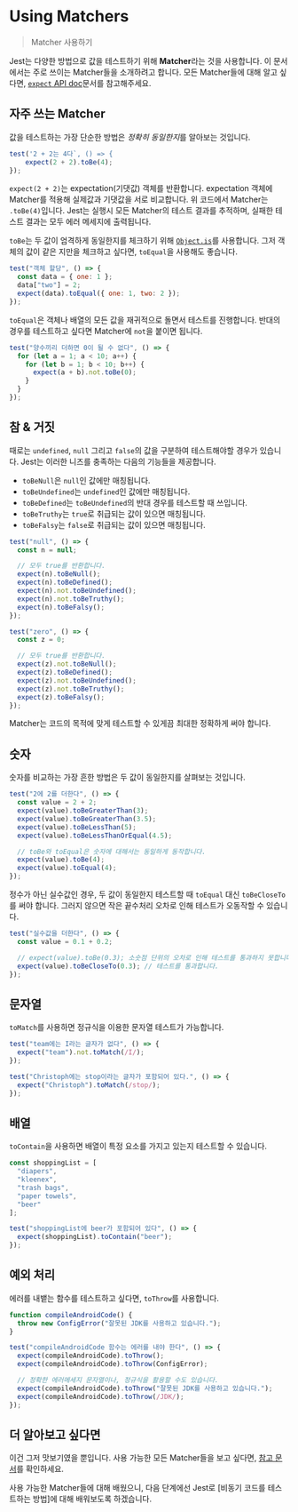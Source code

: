 # Using Matchers
> Matcher 사용하기

Jest는 다양한 방법으로 값을 테스트하기 위해 **Matcher**라는 것을 사용합니다. 이 문서에서는 주로 쓰이는 Matcher들을 소개하려고 합니다. 모든 Matcher들에 대해 알고 싶다면, [`expect` API doc](https://jestjs.io/docs/en/expect)문서를 참고해주세요.

## 자주 쓰는 Matcher

값을 테스트하는 가장 단순한 방법은 *정확히 동일한지*를 알아보는 것입니다.

```jsx
test('2 + 2는 4다`, () => {
    expect(2 + 2).toBe(4);
});
```

`expect(2 + 2)`는 expectation(기댓값) 객체를 반환합니다. expectation 객체에 Matcher를 적용해 실제값과 기댓값을 서로 비교합니다. 위 코드에서 Matcher는 `.toBe(4)`입니다. Jest는 실행시 모든 Matcher의 테스트 결과를 추적하며, 실패한 테스트 결과는 모두 에러 메세지에 출력됩니다.

`toBe`는 두 값이 엄격하게 동일한지를 체크하기 위해 [`Object.is`](https://developer.mozilla.org/ko/docs/Web/JavaScript/Reference/Global_Objects/Object/is)를 사용합니다. 그저 객체의 값이 같은 지만을 체크하고 싶다면, `toEqual`을 사용해도 좋습니다.

```jsx
test("객체 할당", () => {
  const data = { one: 1 };
  data["two"] = 2;
  expect(data).toEqual({ one: 1, two: 2 });
});
```

`toEqual`은 객체나 배열의 모든 값을 재귀적으로 돌면서 테스트를 진행합니다. 반대의 경우를 테스트하고 싶다면 Matcher에 `not`을 붙이면 됩니다.

```jsx
test("양수끼리 더하면 0이 될 수 없다", () => {
  for (let a = 1; a < 10; a++) {
    for (let b = 1; b < 10; b++) {
      expect(a + b).not.toBe(0);
    }
  }
});
```

## 참 & 거짓

때로는 `undefined`, `null` 그리고 `false`의 값을 구분하여 테스트해야할 경우가 있습니다. Jest는 이러한 니즈를 충족하는 다음의 기능들을 제공합니다.

- `toBeNull`은 `null`인 값에만 매칭됩니다.
- `toBeUndefined`는 `undefined`인 값에만 매칭됩니다.
- `toBeDefined`는 `toBeUndefined`의 반대 경우를 테스트할 때 쓰입니다.
- `toBeTruthy`는 `true`로 취급되는 값이 있으면 매칭됩니다.
- `toBeFalsy`는 `false`로 취급되는 값이 있으면 매칭됩니다.

```jsx
test("null", () => {
  const n = null;

  // 모두 true를 반환합니다.
  expect(n).toBeNull();
  expect(n).toBeDefined();
  expect(n).not.toBeUndefined();
  expect(n).not.toBeTruthy();
  expect(n).toBeFalsy();
});

test("zero", () => {
  const z = 0;

  // 모두 true를 반환합니다.
  expect(z).not.toBeNull();
  expect(z).toBeDefined();
  expect(z).not.toBeUndefined();
  expect(z).not.toBeTruthy();
  expect(z).toBeFalsy();
});
```

Matcher는 코드의 목적에 맞게 테스트할 수 있게끔 최대한 정확하게 써야 합니다.

## 숫자

숫자를 비교하는 가장 흔한 방법은 두 값이 동일한지를 살펴보는 것입니다.

```jsx
test("2에 2를 더한다", () => {
  const value = 2 + 2;
  expect(value).toBeGreaterThan(3);
  expect(value).toBeGreaterThan(3.5);
  expect(value).toBeLessThan(5);
  expect(value).toBeLessThanOrEqual(4.5);

  // toBe와 toEqual은 숫자에 대해서는 동일하게 동작합니다.
  expect(value).toBe(4);
  expect(value).toEqual(4);
});
```

정수가 아닌 실수값인 경우, 두 값이 동일한지 테스트할 때 `toEqual` 대신 `toBeCloseTo`를 써야 합니다. 그러지 않으면 작은 끝수처리 오차로 인해 테스트가 오동작할 수 있습니다.

```jsx
test("실수값을 더한다", () => {
  const value = 0.1 + 0.2;

  // expect(value).toBe(0.3); 소숫점 단위의 오차로 인해 테스트를 통과하지 못합니다.
  expect(value).toBeCloseTo(0.3); // 테스트를 통과합니다.
});
```

## 문자열

`toMatch`를 사용하면 정규식을 이용한 문자열 테스트가 가능합니다.

```jsx
test("team에는 I라는 글자가 없다", () => {
  expect("team").not.toMatch(/I/);
});

test("Christoph에는 stop이라는 글자가 포함되어 있다.", () => {
  expect("Christoph").toMatch(/stop/);
});
```

## 배열

`toContain`을 사용하면 배열이 특정 요소를 가지고 있는지 테스트할 수 있습니다.

```jsx
const shoppingList = [
  "diapers",
  "kleenex",
  "trash bags",
  "paper towels",
  "beer"
];

test("shoppingList에 beer가 포함되어 있다", () => {
  expect(shoppingList).toContain("beer");
});
```

## 예외 처리

에러를 내뱉는 함수를 테스트하고 싶다면, `toThrow`를 사용합니다.

```jsx
function compileAndroidCode() {
  throw new ConfigError("잘못된 JDK를 사용하고 있습니다.");
}

test("compileAndroidCode 함수는 에러를 내야 한다", () => {
  expect(compileAndroidCode).toThrow();
  expect(compileAndroidCode).toThrow(ConfigError);

  // 정확한 에러메세지 문자열이나, 정규식을 활용할 수도 있습니다.
  expect(compileAndroidCode).toThrow("잘못된 JDK를 사용하고 있습니다.");
  expect(compileAndroidCode).toThrow(/JDK/);
});
```

## 더 알아보고 싶다면

이건 그저 맛보기였을 뿐입니다. 사용 가능한 모든 Matcher들을 보고 싶다면, [참고 문서](https://jestjs.io/docs/en/expect)를 확인하세요.

사용 가능한 Matcher들에 대해 배웠으니, 다음 단계에선 Jest로 [비동기 코드를 테스트하는 방법]에 대해 배워보도록 하겠습니다.
